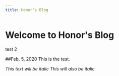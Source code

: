 ```yaml
---
title: Honor's Blog
---
```


# Welcome to Honor's Blog
test 2

##Feb. 5, 2020
This is the test.

*This text will be italic*
_This will also be italic_
